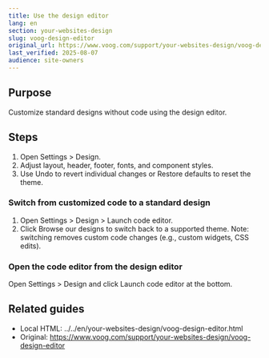 ```yaml
---
title: Use the design editor
lang: en
section: your-websites-design
slug: voog-design-editor
original_url: https://www.voog.com/support/your-websites-design/voog-design-editor
last_verified: 2025-08-07
audience: site-owners
---
```


## Purpose
Customize standard designs without code using the design editor.

## Steps
1) Open Settings > Design.
2) Adjust layout, header, footer, fonts, and component styles.
3) Use Undo to revert individual changes or Restore defaults to reset the theme.

### Switch from customized code to a standard design
1) Open Settings > Design > Launch code editor.
2) Click Browse our designs to switch back to a supported theme.
   Note: switching removes custom code changes (e.g., custom widgets, CSS edits).

### Open the code editor from the design editor
Open Settings > Design and click Launch code editor at the bottom.

## Related guides
- Local HTML: ../../en/your-websites-design/voog-design-editor.html
- Original: https://www.voog.com/support/your-websites-design/voog-design-editor

